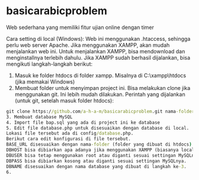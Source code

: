 # basicarabicproblem
Web sederhana yang memiliki fitur ujian online dengan timer

Cara setting di local (Windows):
Web ini menggunakan .htaccess, sehingga perlu web server Apache. Jika menggunakan XAMPP, akan mudah menjalankan web ini. Untuk menjalankan XAMPP, bisa mendownload dan menginstallnya terlebih dahulu. Jika XAMPP sudah berhasil dijalankan, bisa mengikuti langkah-langkah berikut:
1. Masuk ke folder htdocs di folder xampp.
Misalnya di C:\xampp\htdocs (jika memakai Windows)
2. Membuat folder untuk menyimpan project ini. Bisa melakukan clone jika menggunakan git. Ini lebih mudah dilakukan.
Perintah yang dijalankan (untuk git, setelah masuk folder htdocs):
```cmd
git clone https://github.com/a-h-a-m/basicarabicproblem.git nama-folder
3. Membuat database MySQL
4. Import file bap.sql yang ada di project ini ke database
5. Edit file database.php untuk disesuaikan dengan database di local.
Lokasi file tersebut ada di config/database.php.
Berikut cara edit konfigurasi di file tersebut.
BASE_URL disesuaikan dengan nama-folder (folder yang dibuat di htdocs).
DBHOST bisa dibiarkan apa adanya jika menggunakan XAMPP (biasanya localhost).
DBUSER bisa tetap menggunakan root atau diganti sesuai settingan MySQLnya.
DBPASS bisa dibiarkan kosong atau diganti sesuai settingan MySQLnya.
DBNAME disesuaikan dengan nama database yang dibuat di langkah ke-3.
6. 